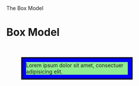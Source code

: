 <!DOCTYPE html>
<html>
<head>
<meta charset="utf-8"
<title>The Box Model</title>
<style>
* {
	box-sizing: border-box;
}

body {
    margin: 0;
    padding: 0;
	background-color: gray;
}
#box {
	background-color: blue;
	padding: 10px 10px 10px 10px;
	border: 3px solid black;
	margin: 40px;
	width: 300px;
	margin-top: 50px;  
}
#content {
	background-color: #90EE90; //green
}

h1 {
	margin-bottom: 30px;
}

</style>
</head>
<body>

<h1>Box Model</h1>
<div id= "box">
  <div id= "content"> Lorem ipsum dolor sit amet, consectuer adipisicing elit.
  </div>
</div>

</body>
</html>
